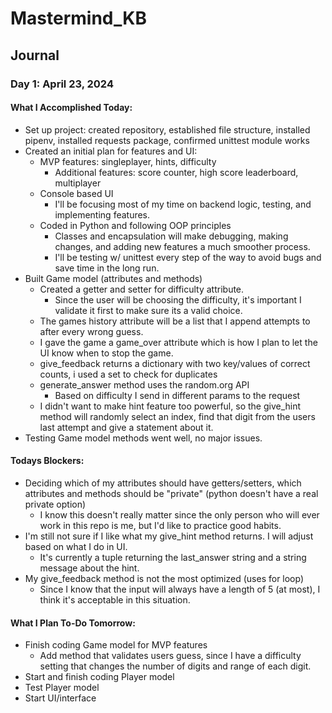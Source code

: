 # Mastermind_KB

## Journal
### Day 1: April 23, 2024
#### What I Accomplished Today:
- Set up project: created repository, established file structure, installed pipenv, installed requests package, confirmed unittest module works
- Created an initial plan for features and UI:
  - MVP features: singleplayer, hints, difficulty
    - Additional features: score counter, high score leaderboard, multiplayer
  - Console based UI
    - I'll be focusing most of my time on backend logic, testing, and implementing features.
  - Coded in Python and following OOP principles
    - Classes and encapsulation will make debugging, making changes, and adding new features a much smoother process.
    - I'll be testing w/ unittest every step of the way to avoid bugs and save time in the long run.
- Built Game model (attributes and methods)
  - Created a getter and setter for difficulty attribute.
    - Since the user will be choosing the difficulty, it's important I validate it first to make sure its a valid choice.
  - The games history attribute will be a list that I append attempts to after every wrong guess.
  - I gave the game a game_over attribute which is how I plan to let the UI know when to stop the game.
  - give_feedback returns a dictionary with two key/values of correct counts, i used a set to check for duplicates
  - generate_answer method uses the random.org API
    - Based on difficulty I send in different params to the request
  - I didn't want to make hint feature too powerful, so the give_hint method will randomly select an index, find that digit from the users last attempt and give a statement about it.
- Testing Game model methods went well, no major issues.
#### Todays Blockers:
- Deciding which of my attributes should have getters/setters, which attributes and methods should be "private" (python doesn't have a real private option)
  - I know this doesn't really matter since the only person who will ever work in this repo is me, but I'd like to practice good habits.
- I'm still not sure if I like what my give_hint method returns. I will adjust based on what I do in UI.
  - It's currently a tuple returning the last_answer string and a string message about the hint.
- My give_feedback method is not the most optimized (uses for loop)
  - Since I know that the input will always have a length of 5 (at most), I think it's acceptable in this situation.
#### What I Plan To-Do Tomorrow:
- Finish coding Game model for MVP features
  - Add method that validates users guess, since I have a difficulty setting that changes the number of digits and range of each digit.
- Start and finish coding Player model
- Test Player model
- Start UI/interface
